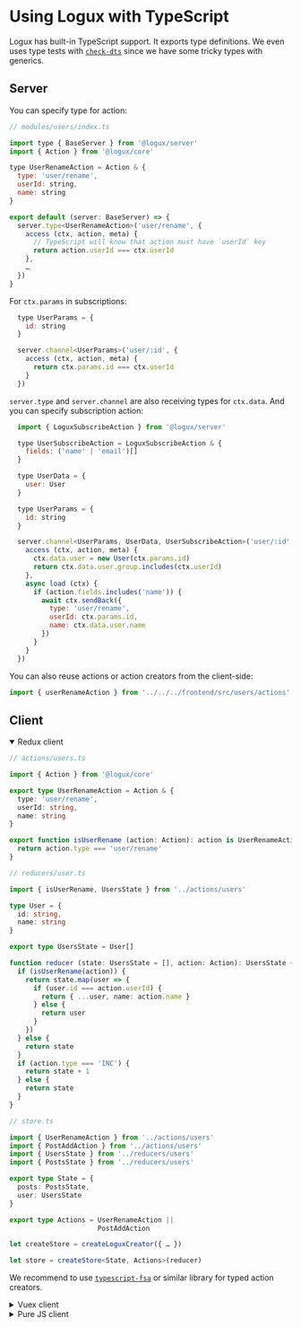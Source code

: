 # Using Logux with TypeScript

Logux has built-in TypeScript support. It exports type definitions. We even uses type tests with [`check-dts`](https://github.com/ai/check-dts) since we have some tricky types with generics.


## Server

You can specify type for action:

```js
// modules/users/index.ts

import type { BaseServer } from '@logux/server'
import { Action } from '@logux/core'

type UserRenameAction = Action & {
  type: 'user/rename',
  userId: string,
  name: string
}

export default (server: BaseServer) => {
  server.type<UserRenameAction>('user/rename', {
    access (ctx, action, meta) {
      // TypeScript will know that action must have `userId` key
      return action.userId === ctx.userId
    },
    …
  })
}
```

For `ctx.params` in subscriptions:

```js
  type UserParams = {
    id: string
  }

  server.channel<UserParams>('user/:id', {
    access (ctx, action, meta) {
      return ctx.params.id === ctx.userId
    }
  })
```

`server.type` and `server.channel` are also receiving types for `ctx.data`. And you can specify subscription action:

```js
  import { LoguxSubscribeAction } from '@logux/server'

  type UserSubscribeAction = LoguxSubscribeAction & {
    fields: ('name' | 'email')[]
  }

  type UserData = {
    user: User
  }

  type UserParams = {
    id: string
  }

  server.channel<UserParams, UserData, UserSubscribeAction>('user/:id', {
    access (ctx, action, meta) {
      ctx.data.user = new User(ctx.params.id)
      return ctx.data.user.group.includes(ctx.userId)
    },
    async load (ctx) {
      if (action.fields.includes('name')) {
        await ctx.sendBack({
          type: 'user/rename',
          userId: ctx.params.id,
          name: ctx.data.user.name
        })
      }
    }
  })
```

You can also reuse actions or action creators from the client-side:

```ts
import { userRenameAction } from '../../../frontend/src/users/actions'
```


## Client

<details open><summary>Redux client</summary>

```ts
// actions/users.ts

import { Action } from '@logux/core'

export type UserRenameAction = Action & {
  type: 'user/rename',
  userId: string,
  name: string
}

export function isUserRename (action: Action): action is UserRenameAction {
  return action.type === 'user/rename'
}
```

```ts
// reducers/user.ts

import { isUserRename, UsersState } from '../actions/users'

type User = {
  id: string,
  name: string
}

export type UsersState = User[]

function reducer (state: UsersState = [], action: Action): UsersState {
  if (isUserRename(action)) {
    return state.map(user => {
      if (user.id === action.userId) {
        return { ...user, name: action.name }
      } else {
        return user
      }
    })
  } else {
    return state
  }
  if (action.type === 'INC') {
    return state + 1
  } else {
    return state
  }
}
```

```ts
// store.ts

import { UserRenameAction } from '../actions/users'
import { PostAddAction } from '../actions/users'
import { UsersState } from '../reducers/users'
import { PostsState } from '../reducers/users'

export type State = {
  posts: PostsState,
  user: UsersState
}

export type Actions = UserRenameAction ||
                      PostAddAction

let createStore = createLoguxCreator({ … })

let store = createStore<State, Actions>(reducer)
```

We recommend to use [`typescript-fsa`](https://github.com/aikoven/typescript-fsa) or similar library for typed action creators.

</details>
<details><summary>Vuex client</summary>

```ts
type User = {
  id: string,
  name: string
}

type State = {
  users: User[]
}

let Logux = createLogux({ … })

let store = new Logux.Store<State>({
  state: {
    users: []
  },
  mutations: {
    …
    'user/rename': (state, action) => {
      state.users = state.users.map(user => {
        if (user.id === action.userId) {
          return { ...user, name: action.name }
        } else {
          return user
        }
      })
    }
  }
})

store.commit.sync({
  type: 'user/rename',
  userId: '10',
  name: 'Tom'
})
```

</details>
<details><summary>Pure JS client</summary>

You need to define user-defined type guards for action types:

```ts
import { Action } from '@logux/core'

type UserRenameAction = Action & {
  type: 'user/rename',
  userId: string,
  name: string
}

function isUserRename (action): action is UserRenameAction {
  return action.type === 'user/rename'
}

app.log.on('add', action => {
  if (isUserRename(action)) {
    document.title = action.name
  }
})
```

</details>
